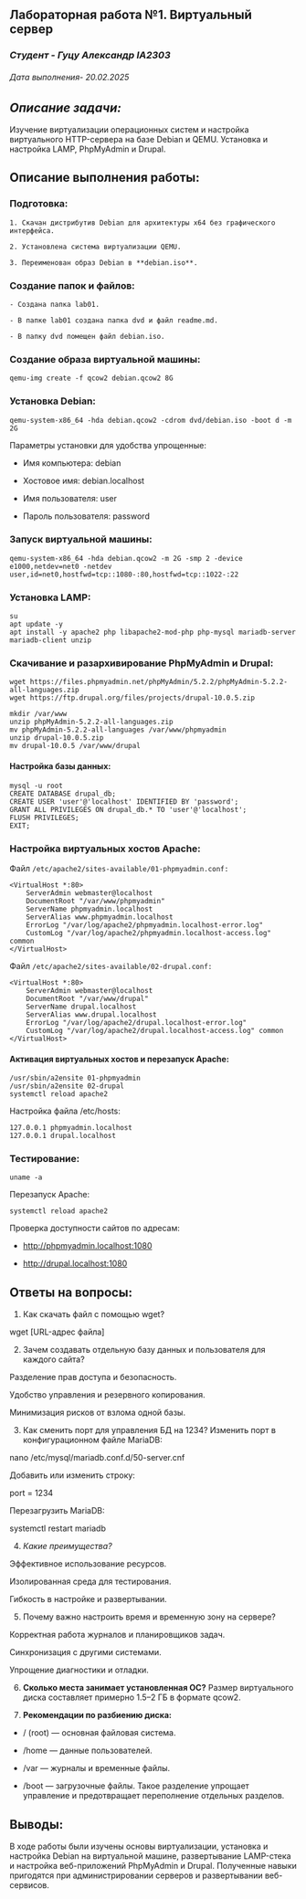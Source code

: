 ## Лабораторная работа №1. Виртуальный сервер

### *Студент - Гуцу Александр IA2303*

###### Дата выполнения- 20.02.2025

## *Описание задачи:*

Изучение виртуализации операционных систем и настройка виртуального HTTP-сервера на базе Debian и QEMU. Установка и настройка LAMP, PhpMyAdmin и Drupal.

## **Описание выполнения работы:**

### **Подготовка:**

	1. Скачан дистрибутив Debian для архитектуры x64 без графического интерфейса.

	2. Установлена система виртуализации QEMU.

	3. Переименован образ Debian в **debian.iso**.

### **Создание папок и файлов:**

	- Создана папка lab01.

	- В папке lab01 создана папка dvd и файл readme.md.

	- В папку dvd помещен файл debian.iso.

### **Создание образа виртуальной машины:**

`qemu-img create -f qcow2 debian.qcow2 8G`

### **Установка Debian:**

`qemu-system-x86_64 -hda debian.qcow2 -cdrom dvd/debian.iso -boot d -m 2G`

Параметры установки для удобства упрощенные:

- Имя компьютера: debian

- Хостовое имя: debian.localhost

- Имя пользователя: user

- Пароль пользователя: password

### **Запуск виртуальной машины:**

`qemu-system-x86_64 -hda debian.qcow2 -m 2G -smp 2 -device e1000,netdev=net0 -netdev user,id=net0,hostfwd=tcp::1080-:80,hostfwd=tcp::1022-:22`

### **Установка LAMP:**

```
su
apt update -y
apt install -y apache2 php libapache2-mod-php php-mysql mariadb-server mariadb-client unzip
```

### **Скачивание и разархивирование PhpMyAdmin и Drupal:**

```
wget https://files.phpmyadmin.net/phpMyAdmin/5.2.2/phpMyAdmin-5.2.2-all-languages.zip
wget https://ftp.drupal.org/files/projects/drupal-10.0.5.zip

mkdir /var/www
unzip phpMyAdmin-5.2.2-all-languages.zip
mv phpMyAdmin-5.2.2-all-languages /var/www/phpmyadmin
unzip drupal-10.0.5.zip
mv drupal-10.0.5 /var/www/drupal
```

#### **Настройка базы данных:**

```
mysql -u root
CREATE DATABASE drupal_db;
CREATE USER 'user'@'localhost' IDENTIFIED BY 'password';
GRANT ALL PRIVILEGES ON drupal_db.* TO 'user'@'localhost';
FLUSH PRIVILEGES;
EXIT;
```

### **Настройка виртуальных хостов Apache:**

Файл `/etc/apache2/sites-available/01-phpmyadmin.conf:`

```
<VirtualHost *:80>
    ServerAdmin webmaster@localhost
    DocumentRoot "/var/www/phpmyadmin"
    ServerName phpmyadmin.localhost
    ServerAlias www.phpmyadmin.localhost
    ErrorLog "/var/log/apache2/phpmyadmin.localhost-error.log"
    CustomLog "/var/log/apache2/phpmyadmin.localhost-access.log" common
</VirtualHost>
```

Файл `/etc/apache2/sites-available/02-drupal.conf:`

```
<VirtualHost *:80>
    ServerAdmin webmaster@localhost
    DocumentRoot "/var/www/drupal"
    ServerName drupal.localhost
    ServerAlias www.drupal.localhost
    ErrorLog "/var/log/apache2/drupal.localhost-error.log"
    CustomLog "/var/log/apache2/drupal.localhost-access.log" common
</VirtualHost>
```

#### **Активация виртуальных хостов и перезапуск Apache:**

```
/usr/sbin/a2ensite 01-phpmyadmin
/usr/sbin/a2ensite 02-drupal
systemctl reload apache2
```

Настройка файла /etc/hosts:

```
127.0.0.1 phpmyadmin.localhost
127.0.0.1 drupal.localhost
```

### **Тестирование:**

```
uname -a
```

Перезапуск Apache:

```
systemctl reload apache2
```

Проверка доступности сайтов по адресам:

- http://phpmyadmin.localhost:1080

- http://drupal.localhost:1080

## **Ответы на вопросы:**

1. Как скачать файл с помощью wget?

wget [URL-адрес файла]

2. Зачем создавать отдельную базу данных и пользователя для каждого сайта?

Разделение прав доступа и безопасность.

Удобство управления и резервного копирования.

Минимизация рисков от взлома одной базы.

3.  Как сменить порт для управления БД на 1234?
Изменить порт в конфигурационном файле MariaDB:

nano /etc/mysql/mariadb.conf.d/50-server.cnf

Добавить или изменить строку:

port = 1234

Перезагрузить MariaDB:

systemctl restart mariadb

4. *Какие преимущества?*

Эффективное использование ресурсов.

Изолированная среда для тестирования.

Гибкость в настройке и развертывании.

5. Почему важно настроить время и временную зону на сервере?

Корректная работа журналов и планировщиков задач.

Синхронизация с другими системами.

Упрощение диагностики и отладки.

6. **Сколько места занимает установленная ОС?**
Размер виртуального диска составляет примерно 1.5–2 ГБ в формате qcow2.

7. **Рекомендации по разбиению диска:**

- / (root) — основная файловая система.

- /home — данные пользователей.

- /var — журналы и временные файлы.

- /boot — загрузочные файлы.
Такое разделение упрощает управление и предотвращает переполнение отдельных разделов.

## **Выводы:**

В ходе работы были изучены основы виртуализации, установка и настройка Debian на виртуальной машине, развертывание LAMP-стека и настройка веб-приложений PhpMyAdmin и Drupal. Полученные навыки пригодятся при администрировании серверов и развертывании веб-сервисов.

